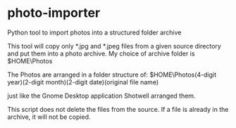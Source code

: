 # photo-importer
Python tool to import photos into a structured folder archive

This tool will copy only \*.jpg and \*.jpeg files from a given
source directory and put them into a photo archive. My choice
of archive folder is $HOME\Photos

The Photos are arranged in a folder structure of:
$HOME\Photos\(4-digit year)\(2-digit month)\(2-digit date)\(original file name)

just like the Gnome Desktop application Shotwell arranged them.

This script does not delete the files from the source. If a file is already
in the archive, it will not be copied.
